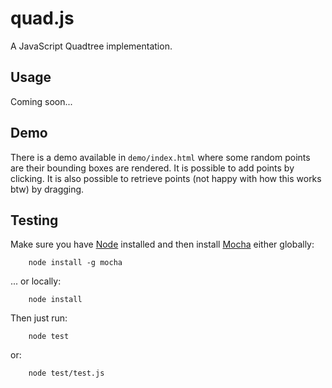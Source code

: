 # quad.js

A JavaScript Quadtree implementation.

## Usage
Coming soon...

## Demo
There is a demo available in `demo/index.html` where some random points are their bounding boxes are rendered. It is possible to add points by clicking. It is also possible to retrieve points (not happy with how this works btw) by dragging.

## Testing
Make sure you have [Node](http://nodejs.org) installed and then install [Mocha](http://mochajs.org/) either globally:

```
	node install -g mocha
```

... or locally:

```
	node install
```

Then just run:

```
	node test
```
or:

```
	node test/test.js
```
